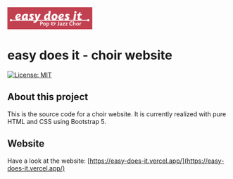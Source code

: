 <img src="https://raw.githubusercontent.com/axunonb/EasyDoesIt/main/Src/StaticHtml/wwwroot/img/easy-does-it-logo.svg?token=GHSAT0AAAAAABUAFEB4YGDZHL3IKB6RRDGIY4BLZWQ" height=50 alt="easy- does it" />

# easy does it - choir website

[![License: MIT](https://img.shields.io/badge/License-MIT-brightgreen.svg)](https://vercel.com/?utm_source=axuno&utm_campaign=oss)

## About this project
This is the source code for a choir website. It is currently realized with pure HTML and CSS using Bootstrap 5.

## Website
Have a look at the website: [https://easy-does-it.vercel.app/](https://easy-does-it.vercel.app/)

